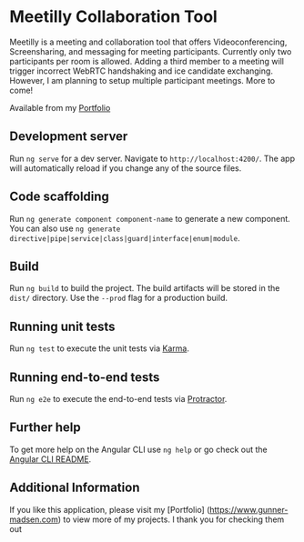# Meetilly Collaboration Tool

Meetilly is a meeting and collaboration tool that offers Videoconferencing, Screensharing, and messaging for meeting participants. Currently only two participants per room is allowed. Adding a third member to a meeting will trigger  incorrect WebRTC handshaking and ice candidate exchanging. However, I am planning to setup multiple participant meetings. More to come!

Available from my [Portfolio](https://www.gunner-madsen.com)

## Development server

Run `ng serve` for a dev server. Navigate to `http://localhost:4200/`. The app will automatically reload if you change any of the source files.

## Code scaffolding

Run `ng generate component component-name` to generate a new component. You can also use `ng generate directive|pipe|service|class|guard|interface|enum|module`.

## Build

Run `ng build` to build the project. The build artifacts will be stored in the `dist/` directory. Use the `--prod` flag for a production build.

## Running unit tests

Run `ng test` to execute the unit tests via [Karma](https://karma-runner.github.io).

## Running end-to-end tests

Run `ng e2e` to execute the end-to-end tests via [Protractor](http://www.protractortest.org/).

## Further help

To get more help on the Angular CLI use `ng help` or go check out the [Angular CLI README](https://github.com/angular/angular-cli/blob/master/README.md).


## Additional Information
If you like this application, please visit my [Portfolio] (https://www.gunner-madsen.com) to view more of my projects. I thank you for checking them out